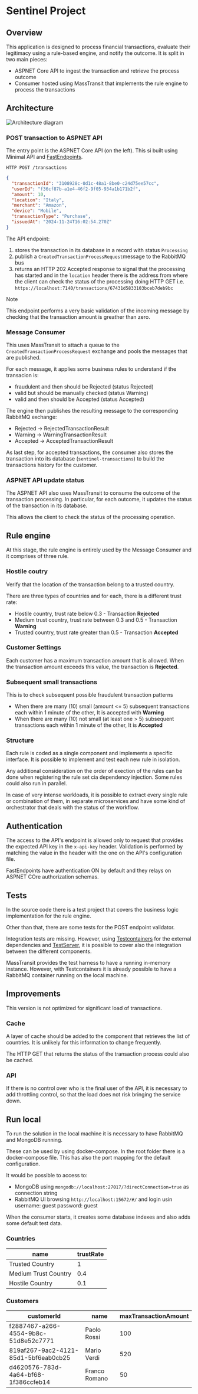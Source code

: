 # Sentinel Project

## Overview

This application is designed to process financial transactions, evaluate their legitimacy using a rule-based engine, and notify the outcome.
It is split in two main pieces:
- ASPNET Core API to ingest the transaction and retrieve the process outcome
- Consumer hosted using MassTransit that implements the rule engine to process the transactions

## Architecture

![Architecture diagram](architecture.drawio.png)

### POST transaction to ASPNET API
The entry point is the ASPNET Core API (on the left). This si built using Minimal API and [FastEndpoints](https://fast-endpoints.com/).

`HTTP POST /transactions` 
```json
{
  "transactionId": "3108928c-0d1c-48a1-8be0-c24d75ee57cc",
  "userId": "f36cf87b-a1e4-46f2-9f05-934a1b171b2f",
  "amount": 10,
  "location": "Italy",
  "merchant": "Amazon",
  "device": "Mobile",
  "transactionType": "Purchase",
  "issuedAt": "2024-11-24T16:02:54.270Z"
}
```

The API endpoint:
1. stores the transaction in its database in a record with status `Processing`
2. publish a `CreatedTransactionProcessRequest`message to the RabbitMQ bus
3. returns an HTTP 202 Accepted response to signal that the processing has started and in the `location` header there is the address from where the client can check the status of the processing doing HTTP GET i.e. `https://localhost:7140/transactions/67431d5833103bceb7deb9bc`

> [!NOTE]
> This endpoint performs a very basic validation of the incoming message by checking that the transaction amount is greather than zero.


### Message Consumer
This uses MassTransit to attach a queue to the `CreatedTransactionProcessRequest` exchange and pools the messages that are published.

For each message, it applies some business rules to understand if the transacion is:
- fraudulent and then should be Rejected (status Rejected)
- valid but should be manually checked (status Warning)
- valid and then should be Accepted (status Accepted)

The engine then publishes the resulting message to the corresponding RabbitMQ exchange:
- Rejected -> RejectedTransactionResult
- Warning -> WarningTransactionResult
- Accepted -> AcceptedTransactionResult

As last step, for accepted transactions, the consumer also stores the transaction into its database (`sentinel-transactions`) to build the transactions history for the customer.

### ASPNET API update status
The ASPNET API also uses MassTransit to consume the outcome of the transaction processing.
In particular, for each outcome, it updates the status of the transaction in its database.

This allows the client to check the status of the processing operation.

## Rule engine
At this stage, the rule engine is entirely used by the Message Consumer and it comprises of three rule.

### Hostile coutry
Verify that the location of the transaction belong to a trusted country.

There are three types of countries and for each, there is a different trust rate:
- Hostile country, trust rate below 0.3 - Transaction **Rejected**
- Medium trust country, trust rate between 0.3 and 0.5 - Transaction **Warning**
- Trusted country, trust rate greater than 0.5 - Transaction **Accepted**

### Customer Settings
Each customer has a maximum transaction amount that is allowed.
When the transaction amount exceeds this value, the transaction is **Rejected**.

### Subsequent small transactions
This is to check subsequent possible fraudulent transaction patterns
- When there are many (10) small (amount <= 5) subsequent transactions each within 1 minute of the other, It is accepted with **Warning**
- When there are many (10) not small (at least one > 5) subsequent transactions each within 1 minute of the other, It is **Accepted**

### Structure
Each rule is coded as a single component and implements a specific interface.
It is possible to implement and test each new rule in isolation.

Any additional consideration on the order of exection of the rules can be done when registering the rule set cia dependency injection. Some rules could also run in parallel.

In case of very intense workloads, it is possible to extract every single rule or combination of them, in separate microservices and have some kind of orchestrator that deals with the status of the workflow.

## Authentication
The access to the API's endpoint is allowed only to request that provides the expected API key in the `x-api-key` header.
Validation is performed by matching the value in the header with the one on the API's configuration file.

FastEndpoints have authentication ON  by default and they relays on ASPNET COre authorization schemas.

## Tests
In the source code there is a test project that covers the business logic implementation for the rule engine.

Other than that, there are some tests for the POST endpoint validator.

Integration tests are missing. However, using [Testcontainers](https://dotnet.testcontainers.org/) for the external dependencies and [TestServer](https://learn.microsoft.com/en-us/aspnet/core/test/integration-tests), it is possible to cover also the integration between the different components.

MassTransit provides the test harness to have a running in-memory instance. However, with Testcontainers it is already possible to have a RabbitMQ container running on the local machine.

## Improvements
This version is not optimized for significant load of transactions.

### Cache
A layer of cache should be added to the component that retrieves the list of countries.
It is unlikely for this information to change frequently.

The HTTP GET that returns the status of the transaction process could also be cached.

### API
If there is no control over who is the final user of the API, it is necessary to add throttling control, so that the load does not risk bringing the service down.

## Run local
To run the solution in the local machine it is necessary to have RabbitMQ and MongoDB running.

These can be used by using docker-compose. In the root folder there is a docker-compose file.
This has also the port mapping for the default configuration.

It would be possible to access to:

- MongoDB using `mongodb://localhost:27017/?directConnection=true` as connection string
- RabbitMQ UI browsing `http://localhost:15672/#/` and login usin username: guest password: guest

When the consumer starts, it creates some database indexes and also adds some default test data.

### Countries

|name|trustRate|
|----|---------|
|Trusted Country|1|
|Medium Trust Country|0.4|
|Hostile Country|0.1|

### Customers

|customerId|name|maxTransactionAmount|
|----------|----|--------------------|
|f2887467-a266-4554-9b8c-51d8e52c7771|Paolo Rossi|100|
|819af267-9ac2-4121-85d1-5bf6eab0cb25|Mario Verdi|520|
|d4620576-783d-4a64-bf68-1f386ccfeb14|Franco Romano|50|
